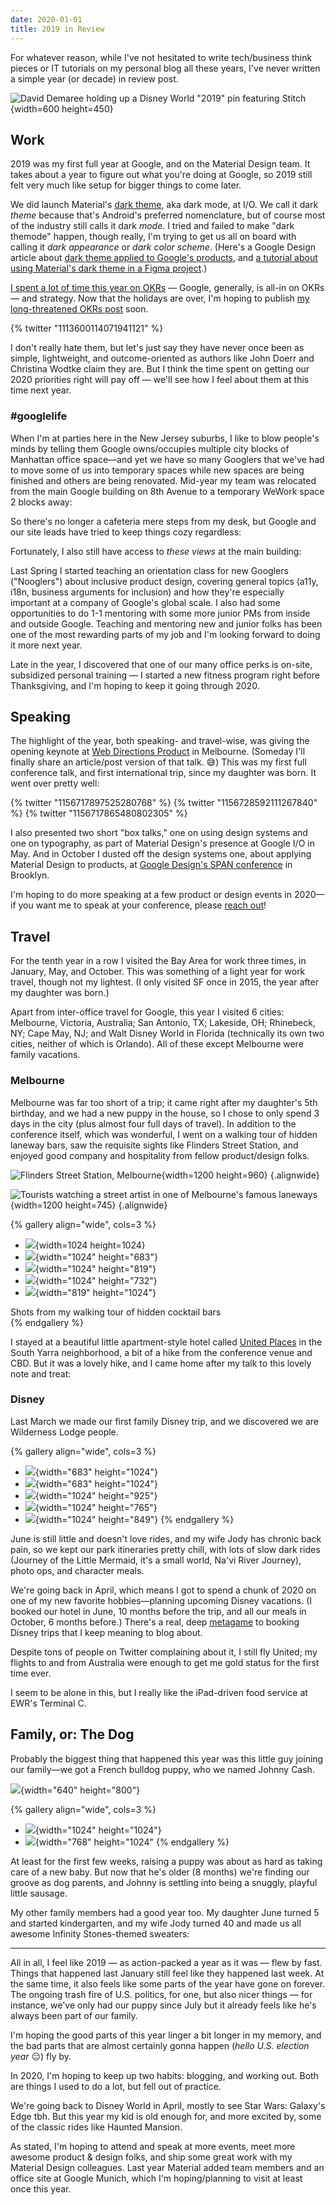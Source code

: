 ```yaml
---
date: 2020-01-01
title: 2019 in Review
---
```


For whatever reason, while I've not hesitated to write tech/business think pieces or IT tutorials on my personal blog all these years, I've never written a simple year (or decade) in review post.

![David Demaree holding up a Disney World &quot;2019&quot; pin featuring Stitch](https://res.cloudinary.com/demaree/image/upload/IMG_3257-2_vpsqb4.jpg){width=600 height=450}

## Work

2019 was my first full year at Google, and on the Material Design team. It takes about a year to figure out what you're doing at Google, so 2019 still felt very much like setup for bigger things to come later.

We did launch Material's <a href="https://material.io/design/color/dark-theme.html">dark theme</a>, aka dark mode, at I/O. We call it dark <em>theme</em> because that's Android's preferred nomenclature, but of course most of the industry still calls it dark <em>mode</em>. I tried and failed to make "dark themode" happen, though really, I'm trying to get us all on board with calling it <em>dark appearance</em> or <em>dark color scheme</em>. (Here's a Google Design article about <a href="https://design.google/library/material-design-dark-theme/">dark theme applied to Google's products</a>, and <a href="https://codelabs.developers.google.com/codelabs/design-material-darktheme/#0">a tutorial about using Material's dark theme in a Figma project</a>.)

<a href="https://twitter.com/search?q=from%3Addemaree%20OKRs">I spent a lot of time this year on OKRs</a> — Google, generally, is all-in on OKRs — and strategy. Now that the holidays are over, I'm hoping to publish <a href="https://twitter.com/ddemaree/status/1201315956393422848?s=20">my long-threatened OKRs post</a> soon.

{% twitter "1113600114071941121" %}

I don't really hate them, but let's just say they have never once been as simple, lightweight, and outcome-oriented as authors like John Doerr and Christina Wodtke claim they are. But I think the time spent on getting our 2020 priorities right will pay off — we'll see how I feel about them at this time next year.

### #googlelife

When I'm at parties here in the New Jersey suburbs, I like to blow people's minds by telling them Google owns/occupies multiple city blocks of Manhattan office space—and yet we have so many Googlers that we've had to move some of us into temporary spaces while new spaces are being finished and others are being renovated. Mid-year my team was relocated from the main Google building on 8th Avenue to a temporary WeWork space 2 blocks away:

<!-- insta B490OQppPzI -->

So there's no longer a cafeteria mere steps from my desk, but Google and our site leads have tried to keep things cozy regardless:

<!-- insta B6WkF25JAP4 -->

Fortunately, I also still have access to <em>these views</em> at the main building:

<!-- insta B5jGaM6JNl0 -->

Last Spring I started teaching an orientation class for new Googlers ("Nooglers") about inclusive product design, covering general topics (a11y, i18n, business arguments for inclusion) and how they're especially important at a company of Google's global scale. I also had some opportunities to do 1-1 mentoring with some more junior PMs from inside and outside Google. Teaching and mentoring new and junior folks has been one of the most rewarding parts of my job and I'm looking forward to doing it more next year.

Late in the year, I discovered that one of our many office perks is on-site, subsidized personal training —&nbsp;I started a new fitness program right before Thanksgiving, and I'm hoping to keep it going through 2020.

## Speaking

The highlight of the year, both speaking- and travel-wise, was giving the opening keynote at <a href="https://webdirections.org/product19/">Web Directions Product</a> in Melbourne. (Someday I'll finally share an article/post version of that talk. 😅) This was my first full conference talk, and first international trip, since my daughter was born. It went over pretty well:

{% twitter "1156717897525280768" %}
{% twitter "1156728592111267840" %}
{% twitter "1156717865480802305" %}

I also presented two short "box talks," one on using design systems and one on typography, as part of Material Design's presence at Google I/O in May. And in October I dusted off the design systems one, about applying Material Design to products, at <a href="https://design.google/library/span2019/">Google Design's SPAN conference</a> in Brooklyn.

I'm hoping to do more speaking at a few product or design events in 2020—if you want me to speak at your conference, please <a href="mailto:david@demaree.me">reach out</a>!

## Travel

For the tenth year in a row I visited the Bay Area for work three times, in January, May, and October. This was something of a light year for work travel, though not my lightest. (I only visited SF once in 2015, the year after my daughter was born.)

Apart from inter-office travel for Google, this year I visited 6 cities: Melbourne, Victoria, Australia; San Antonio, TX; Lakeside, OH; Rhinebeck, NY; Cape May, NJ; and Walt Disney World in Florida (technically its own two cities, neither of which is Orlando). All of these except Melbourne were family vacations.

### Melbourne

Melbourne was far too short of a trip; it came right after my daughter's 5th birthday, and we had a new puppy in the house, so I chose to only spend 3 days in the city (plus almost four full days of travel). In addition to the conference itself, which was wonderful, I went on a walking tour of hidden laneway bars, saw the requisite sights like Flinders Street Station, and enjoyed good company and hospitality from fellow product/design folks.

![Flinders Street Station, Melbourne](https://res.cloudinary.com/demaree/image/upload/bitsandletters-assets/L2090110.jpg "Flinders Street Station, Melbourne"){width=1200 height=960} {.alignwide}

![](https://res.cloudinary.com/demaree/image/upload/bitsandletters-assets/L2090117.jpg "Tourists watching a street artist in one of Melbourne's famous laneways"){width=1200 height=745} {.alignwide}

{% gallery align="wide", cols=3 %}
- ![](https://ddimg.imgix.net/wp/2020/01/L2090133-1024x1024.jpg){width=1024 height=1024}
- ![](https://ddimg.imgix.net/wp/2020/01/L2090144-1024x683.jpg){width="1024" height="683"}
- ![](https://ddimg.imgix.net/wp/2020/01/L2090127-1024x819.jpg){width="1024" height="819"}
- ![](https://ddimg.imgix.net/wp/2020/01/L2090164-1024x732.jpg){width="1024" height="732"}
- ![](https://ddimg.imgix.net/wp/2020/01/IMG_1581-819x1024.jpg){width="819" height="1024"}

<figcaption>Shots from my walking tour of hidden cocktail bars</figcaption>
{% endgallery %}

I stayed at a beautiful little apartment-style hotel called <a href="http://unitedplaces.com.au/">United Places</a> in the South Yarra neighborhood, a bit of a hike from the conference venue and CBD. But it was a lovely hike, and I came home after my talk to this lovely note and treat:

<!-- insta B01j7LvJ9dS -->

### Disney

Last March we made our first family Disney trip, and we discovered we are Wilderness Lodge people.

{% gallery align="wide", cols=3 %}
- ![](https://ddimg.imgix.net/wp/2020/01/2e824696-5ab4-4098-97d7-bc8a68471509-683x1024.jpg){width="683" height="1024"}
- ![](https://ddimg.imgix.net/wp/2020/01/8c34b923-3825-4cf4-ae87-4c72623b26af.jpg){width="683" height="1024"}
- ![](https://ddimg.imgix.net/wp/2020/01/8e663344-d644-4ea0-9d7a-90a300a77fb7.jpg){width="1024" height="925"}
- ![](https://ddimg.imgix.net/wp/2020/01/DSC00215.jpg){width="1024" height="765"}
- ![](https://ddimg.imgix.net/wp/2020/01/DSC00397.jpg){width="1024" height="849"}
{% endgallery %}

June is still little and doesn't love rides, and my wife Jody has chronic back pain, so we kept our park itineraries pretty chill, with lots of slow dark rides (Journey of the Little Mermaid, it's a small world, Na'vi River Journey), photo ops, and character meals.

We're going back in April, which means I got to spend a chunk of 2020 on one of my new favorite hobbies—planning upcoming Disney vacations. (I booked our hotel in June, 10 months before the trip, and all our meals in October, 6 months before.) There's a real, deep <a href="https://en.wikipedia.org/wiki/Metagaming">metagame</a> to booking Disney trips that I keep meaning to blog about.

Despite tons of people on Twitter complaining about it, I still fly United; my flights to and from Australia were enough to get me gold status for the first time ever. 

I seem to be alone in this, but I really like the iPad-driven food service at EWR's Terminal C.

## Family, or: The Dog

Probably the biggest thing that happened this year was this little guy joining our family—we got a French bulldog puppy, who we named Johnny Cash.

![](https://ddimg.imgix.net/wp/2020/01/IMG_1505-819x1024.jpg){width="640" height="800"}

{% gallery align="wide", cols=3 %}
- ![](https://ddimg.imgix.net/wp/2020/01/IMG_0320.jpg){width="1024" height="1024"}
- ![](https://ddimg.imgix.net/wp/2020/01/L2070624.jpg){width="768" height="1024"
{% endgallery %}

At least for the first few weeks, raising a puppy was about as hard as taking care of a new baby. But now that he's older (8 months) we're finding our groove as dog parents, and Johnny is settling into being a snuggly, playful little sausage.

My other family members had a good year too. My daughter June turned 5 and started kindergarten, and my wife Jody turned 40 and made us all awesome Infinity Stones-themed sweaters:

<!-- insta B0ouYROpc-T -->

<hr class="wp-block-separator"/>

All in all, I feel like 2019 —&nbsp;as action-packed a year as it was — flew by fast. Things that happened last January still feel like they happened last week. At the same time, it also feels like some parts of the year have gone on forever. The ongoing trash fire of U.S. politics, for one, but also nicer things — for instance, we've only had our puppy since July but it already feels like he's always been part of our family.

I'm hoping the good parts of this year linger a bit longer in my memory, and the bad parts that are almost certainly gonna happen (<em>hello U.S. election year</em> 😑) fly by.

In 2020, I'm hoping to keep up two habits: blogging, and working out. Both are things I used to do a lot, but fell out of practice.

We're going back to Disney World in April, mostly to see Star Wars: Galaxy's Edge tbh. But this year my kid is old enough for, and more excited by, some of the classic rides like Haunted Mansion.

As stated, I'm hoping to attend and speak at more events, meet more awesome product &amp; design folks, and ship some great work with my Material Design colleagues. Last year Material added team members and an office site at Google Munich, which I'm hoping/planning to visit at least once this year.